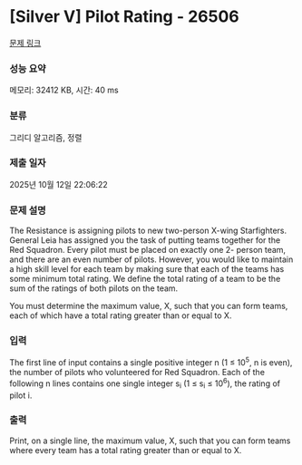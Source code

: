 # [Silver V] Pilot Rating - 26506 

[문제 링크](https://www.acmicpc.net/problem/26506) 

### 성능 요약

메모리: 32412 KB, 시간: 40 ms

### 분류

그리디 알고리즘, 정렬

### 제출 일자

2025년 10월 12일 22:06:22

### 문제 설명

<p>The Resistance is assigning pilots to new two-person X-wing Starfighters. General Leia has assigned you the task of putting teams together for the Red Squadron. Every pilot must be placed on exactly one 2- person team, and there are an even number of pilots. However, you would like to maintain a high skill level for each team by making sure that each of the teams has some minimum total rating. We define the total rating of a team to be the sum of the ratings of both pilots on the team.</p>

<p>You must determine the maximum value, X, such that you can form teams, each of which have a total rating greater than or equal to X.</p>

### 입력 

 <p>The first line of input contains a single positive integer n (1 ≤ 10<sup>5</sup>, n is even), the number of pilots who volunteered for Red Squadron. Each of the following n lines contains one single integer s<sub>i</sub> (1 ≤ s<sub>i</sub> ≤ 10<sup>6</sup>), the rating of pilot i.</p>

### 출력 

 <p>Print, on a single line, the maximum value, X, such that you can form teams where every team has a total rating greater than or equal to X.</p>


